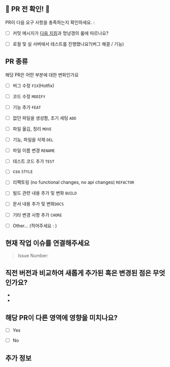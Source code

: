 ## 📝 PR 전 확인! 📝
PR이 다음 요구 사항을 충족하는지 확인하세요. :

- [ ] 커밋 메시지가 [다음 지침](https://github.com/angular/angular/blob/main/CONTRIBUTING.md#commit)과 멍냥갱의 룰에 따르나요? 
- [ ] 로컬 및 실 서버에서 테스트를 진행했나요?(버그 해결 / 기능)


## PR 종류
해당 PR은 어떤 부분에 대한 변화인가요

<!-- Please check the one that applies to this PR using "x". -->

- [ ] 버그 수정 `FIX`(Hotfix)
- [ ] 코드 수정 `MODIFY`
- [ ] 기능 추가 `FEAT`
- [ ] 없던 파일을 생성함, 초기 세팅 `ADD`
- [ ] 파일 옮김, 정리 `MOVE`
- [ ] 기능, 파일을 삭제 `DEL`
- [ ] 파일 이름 변경 `RENAME`
- [ ] 테스트 코드 추가 `TEST`
- [ ] css `STYLE`
- [ ] 리팩토링 (no functional changes, no api changes) `REFACTOR`
- [ ] 빌드 관련 내용 추가 및 변화 `BUILD`
- [ ] 문서 내용 추가 및 변화`DOCS`
- [ ] 기타 변경 사항 추가 `CHORE`
- [ ] Other... (적어주세요 : ) 


## 현재 작업 이슈를 연결해주세요
<!-- 수정하려는 현재 동작을 설명하거나 관련 문제에 대한 링크를 제공하십시오. -->
> Issue Number: 


## 직전 버전과 비교하여 새롭게 추가된 혹은 변경된 점은 무엇인가요?
-
-


## 해당 PR이 다른 영역에 영향을 미치나요?

- [ ] Yes
- [ ] No


<!-- "Yes"를 선택한 경우, 어떤 영향을 끼치는지, 발생 위치 Path를 설명해주세요. -->


## 추가 정보